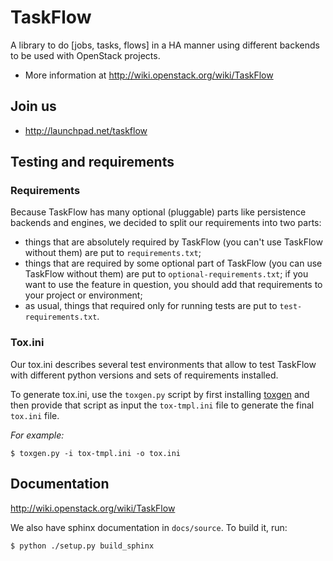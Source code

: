 TaskFlow
========

A library to do [jobs, tasks, flows] in a HA manner using different backends to
be used with OpenStack projects.

* More information at http://wiki.openstack.org/wiki/TaskFlow

Join us
-------

- http://launchpad.net/taskflow

Testing and requirements
------------------------

### Requirements

Because TaskFlow has many optional (pluggable) parts like persistence
backends and engines, we decided to split our requirements into two
parts:
- things that are absolutely required by TaskFlow (you can't use
  TaskFlow without them) are put to `requirements.txt`;
- things that are required by some optional part of TaskFlow (you
  can use TaskFlow without them) are put to `optional-requirements.txt`;
  if you want to use the feature in question, you should add that
  requirements to your project or environment;
- as usual, things that required only for running tests are put
  to `test-requirements.txt`.

### Tox.ini

Our tox.ini describes several test environments that allow to test
TaskFlow with different python versions and sets of requirements
installed.

To generate tox.ini, use the `toxgen.py` script by first installing
[toxgen](https://pypi.python.org/pypi/toxgen/) and then provide that script
as input the `tox-tmpl.ini` file to generate the final `tox.ini` file.

*For example:*

    $ toxgen.py -i tox-tmpl.ini -o tox.ini


Documentation
-------------

http://wiki.openstack.org/wiki/TaskFlow

We also have sphinx documentation in `docs/source`. To build it,
run:

    $ python ./setup.py build_sphinx
